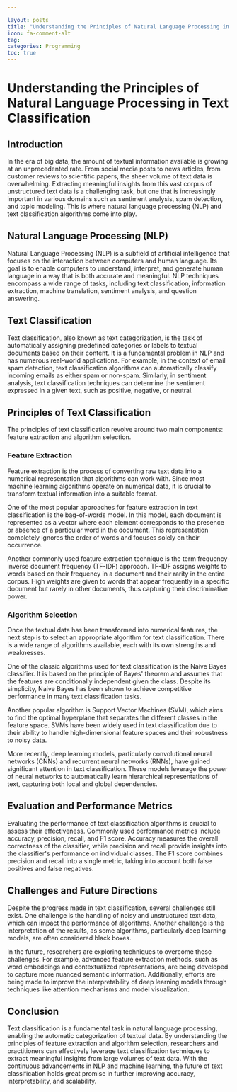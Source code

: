 ```yaml
---

layout: posts
title: "Understanding the Principles of Natural Language Processing in Text Classification"
icon: fa-comment-alt
tag:      
categories: Programming
toc: true
---
```




# Understanding the Principles of Natural Language Processing in Text Classification

## Introduction

In the era of big data, the amount of textual information available is growing at an unprecedented rate. From social media posts to news articles, from customer reviews to scientific papers, the sheer volume of text data is overwhelming. Extracting meaningful insights from this vast corpus of unstructured text data is a challenging task, but one that is increasingly important in various domains such as sentiment analysis, spam detection, and topic modeling. This is where natural language processing (NLP) and text classification algorithms come into play.

## Natural Language Processing (NLP)

Natural Language Processing (NLP) is a subfield of artificial intelligence that focuses on the interaction between computers and human language. Its goal is to enable computers to understand, interpret, and generate human language in a way that is both accurate and meaningful. NLP techniques encompass a wide range of tasks, including text classification, information extraction, machine translation, sentiment analysis, and question answering.

## Text Classification

Text classification, also known as text categorization, is the task of automatically assigning predefined categories or labels to textual documents based on their content. It is a fundamental problem in NLP and has numerous real-world applications. For example, in the context of email spam detection, text classification algorithms can automatically classify incoming emails as either spam or non-spam. Similarly, in sentiment analysis, text classification techniques can determine the sentiment expressed in a given text, such as positive, negative, or neutral.

## Principles of Text Classification

The principles of text classification revolve around two main components: feature extraction and algorithm selection.

### Feature Extraction

Feature extraction is the process of converting raw text data into a numerical representation that algorithms can work with. Since most machine learning algorithms operate on numerical data, it is crucial to transform textual information into a suitable format.

One of the most popular approaches for feature extraction in text classification is the bag-of-words model. In this model, each document is represented as a vector where each element corresponds to the presence or absence of a particular word in the document. This representation completely ignores the order of words and focuses solely on their occurrence.

Another commonly used feature extraction technique is the term frequency-inverse document frequency (TF-IDF) approach. TF-IDF assigns weights to words based on their frequency in a document and their rarity in the entire corpus. High weights are given to words that appear frequently in a specific document but rarely in other documents, thus capturing their discriminative power.

### Algorithm Selection

Once the textual data has been transformed into numerical features, the next step is to select an appropriate algorithm for text classification. There is a wide range of algorithms available, each with its own strengths and weaknesses.

One of the classic algorithms used for text classification is the Naive Bayes classifier. It is based on the principle of Bayes' theorem and assumes that the features are conditionally independent given the class. Despite its simplicity, Naive Bayes has been shown to achieve competitive performance in many text classification tasks.

Another popular algorithm is Support Vector Machines (SVM), which aims to find the optimal hyperplane that separates the different classes in the feature space. SVMs have been widely used in text classification due to their ability to handle high-dimensional feature spaces and their robustness to noisy data.

More recently, deep learning models, particularly convolutional neural networks (CNNs) and recurrent neural networks (RNNs), have gained significant attention in text classification. These models leverage the power of neural networks to automatically learn hierarchical representations of text, capturing both local and global dependencies.

## Evaluation and Performance Metrics

Evaluating the performance of text classification algorithms is crucial to assess their effectiveness. Commonly used performance metrics include accuracy, precision, recall, and F1 score. Accuracy measures the overall correctness of the classifier, while precision and recall provide insights into the classifier's performance on individual classes. The F1 score combines precision and recall into a single metric, taking into account both false positives and false negatives.

## Challenges and Future Directions

Despite the progress made in text classification, several challenges still exist. One challenge is the handling of noisy and unstructured text data, which can impact the performance of algorithms. Another challenge is the interpretation of the results, as some algorithms, particularly deep learning models, are often considered black boxes.

In the future, researchers are exploring techniques to overcome these challenges. For example, advanced feature extraction methods, such as word embeddings and contextualized representations, are being developed to capture more nuanced semantic information. Additionally, efforts are being made to improve the interpretability of deep learning models through techniques like attention mechanisms and model visualization.

## Conclusion

Text classification is a fundamental task in natural language processing, enabling the automatic categorization of textual data. By understanding the principles of feature extraction and algorithm selection, researchers and practitioners can effectively leverage text classification techniques to extract meaningful insights from large volumes of text data. With the continuous advancements in NLP and machine learning, the future of text classification holds great promise in further improving accuracy, interpretability, and scalability.